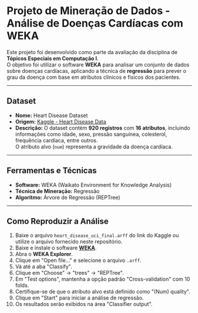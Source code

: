 # Projeto de Mineração de Dados - Análise de Doenças Cardíacas com WEKA

Este projeto foi desenvolvido como parte da avaliação da disciplina de **Tópicos Especiais em Computação I**.  
O objetivo foi utilizar o software **WEKA** para analisar um conjunto de dados sobre doenças cardíacas, aplicando a técnica de **regressão** para prever o grau da doença com base em atributos clínicos e físicos dos pacientes.

---

## Dataset

- **Nome:** Heart Disease Dataset  
- **Origem:** [Kaggle - Heart Disease Data](https://www.kaggle.com/datasets/redwankarimsony/heart-disease-data)  
- **Descrição:** O dataset contém **920 registros** com **16 atributos**, incluindo informações como idade, sexo, pressão sanguínea, colesterol, frequência cardíaca, entre outros.  
  O atributo alvo (`num`) representa a gravidade da doença cardíaca.

---

## Ferramentas e Técnicas

- **Software:** WEKA (Waikato Environment for Knowledge Analysis)  
- **Técnica de Mineração:** Regressão  
- **Algoritmo:** Árvore de Regressão (REPTree)

---

## Como Reproduzir a Análise

1. Baixe o arquivo `heart_disease_uci_final.arff` do link do Kaggle ou utilize o arquivo fornecido neste repositório.
2. Baixe e instale o software **[WEKA](https://www.cs.waikato.ac.nz/ml/weka/downloading.html)**.
3. Abra o **WEKA Explorer**.
4. Clique em "Open file..." e selecione o arquivo `.arff`.
5. Vá até a aba "Classify".
6. Clique em "Choose" → "trees" → "REPTree".
7. Em "Test options", mantenha a opção padrão "Cross-validation" com 10 folds.
8. Certifique-se de que o atributo alvo está definido como "(Num) quality".
9. Clique em "Start" para iniciar a análise de regressão.
10. Os resultados serão exibidos na área "Classifier output".
